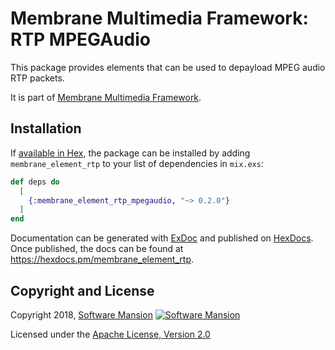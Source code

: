 # Membrane Multimedia Framework: RTP MPEGAudio

This package provides elements that can be used to depayload MPEG audio RTP packets.

It is part of [Membrane Multimedia Framework](https://membraneframework.org).

## Installation

If [available in Hex](https://hex.pm/docs/publish), the package can be installed by adding `membrane_element_rtp` to your list of dependencies in `mix.exs`:

```elixir
def deps do
  [
    {:membrane_element_rtp_mpegaudio, "~> 0.2.0"}
  ]
end
```

Documentation can be generated with [ExDoc](https://github.com/elixir-lang/ex_doc) and published on [HexDocs](https://hexdocs.pm). Once published, the docs can be found at <https://hexdocs.pm/membrane_element_rtp>.

## Copyright and License

Copyright 2018, [Software Mansion](https://swmansion.com/?utm_source=git&utm_medium=readme&utm_campaign=membrane) [![Software Mansion](https://membraneframework.github.io/static/logo/swm_logo_readme.png)](https://swmansion.com/?utm_source=git&utm_medium=readme&utm_campaign=membrane)

Licensed under the [Apache License, Version 2.0](LICENSE)
